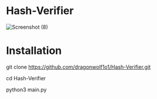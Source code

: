# Hash-Verifier

![Screenshot (8)](https://user-images.githubusercontent.com/104382438/230044683-8157bc52-28d2-4ccf-9203-5c32c166c152.png)


# Installation

git clone https://github.com/dragonwolf1o1/Hash-Verifier.git

cd Hash-Verifier

python3 main.py
